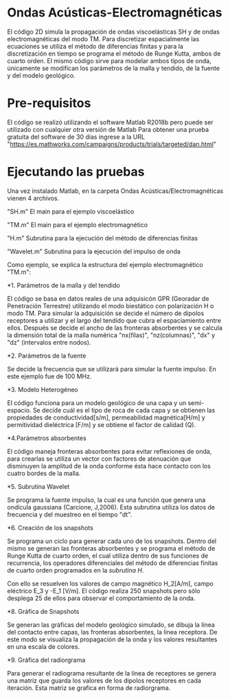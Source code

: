 # Ondas Acústicas-Electromagnéticas
El código 2D simula la propagación de ondas viscoelásticas SH y de ondas electromagnéticas del modo TM. 
Para discretizar espacialmente las ecuaciones se utiliza el método de diferencias finitas y para la discretización en tiempo se programa el método de Runge Kutta, ambos de cuarto orden. 
El mismo código sirve para modelar ambos tipos de onda, únicamente se modifican los parámetros de la malla y tendido, de la fuente y del modelo geológico.
# Pre-requisitos
El código se realizó utilizando el software Matlab R2018b pero puede ser utilizado con cualquier otra versión de Matlab
Para obtener una prueba gratuita del software de 30 días ingrese a la URL "https://es.mathworks.com/campaigns/products/trials/targeted/dan.html"
# Ejecutando las pruebas
Una vez instalado Matlab, en la carpeta Ondas Acústicas/Electromagnéticas vienen 4 archivos. 

"SH.m" El main para el ejemplo viscoelástico

"TM.m" El main para el ejemplo electromagnético

"H.m" Subrutina para la ejecución del método de diferencias finitas

"Wavelet.m" Subrutina para la ejecución del impulso de onda

Como ejemplo, se explica la estructura del ejemplo electromagnético "TM.m":

  *1. Parámetros de la malla y del tendido
  
  El código se basa en datos reales de una adquisicón GPR (Georadar de Penetración Terrestre) utilizando el modo biestático con polarización H o modo TM.
  Para simular la adquisición se decide el número de dipolos receptores a utilizar y el largo del tendido que cubra el espaciamiento entre ellos. Después se decide el ancho de las fronteras absorbentes y se calcula la dimensión total de la malla numérica "nx(filas)", "nz(columnas)", "dx" y "dz" (intervalos entre nodos).
  
  *2. Parámetros de la fuente
  
  Se decide la frecuencia que se utilizará para simular la fuente impulso. En este ejemplo fue de 100 MHz.
  
  *3. Modelo Heterogéneo
  
  El código funciona para un modelo geológico de una capa y un semi-espacio.
  Se decide cuál es el tipo de roca de cada capa y se obtienen las propiedades de conductividad[s/m], permeabilidad magnética[H/m] y permitividad dieléctrica [F/m] y se obtiene el factor de calidad (Q). 
  
  *4.Parámetros absorbentes
  
  El código maneja fronteras absorbentes para evitar reflexiones de onda, para crearlas se utiliza un vector con factores de atenuación que disminuyen la amplitud de la onda conforme ésta hace contacto con los cuatro bordes de la malla.
  
  *5. Subrutina Wavelet
  
  Se programa la fuente impulso, la cual es una función que genera una ondícula gaussiana (Carcione, J,2006). Esta subrutina utiliza los datos de frecuencia y del muestreo en el tiempo "dt".
  
  *6. Creación de los snapshots
  
  Se programa un ciclo para generar cada uno de los snapshots. Dentro del mismo se generan las fronteras absorbentes y se programa el método de Runge Kutta de cuarto orden, el cual utiliza dentro de sus funciones de recurrencia, los operadores diferenciales del método de diferencias finitas de cuarto orden programados en la *subrutina H*.
  
  Con ello se resuelven los valores de campo magnético H_2[A/m], campo eléctrico E_3 y -E_1 [V/m]. 
  El código realiza 250 snapshots pero sólo desplega 25 de ellos para observar el comportamiento de la onda. 
 
 *8. Gráfica de Snapshots
 
 Se generan las gráficas del modelo geológico simulado, se dibuja la línea del contacto entre capas, las fronteras absorbentes, la línea receptora. De este modo se visualiza la propagación de la onda y los valores resultantes en una escala de colores.
 
 *9. Gráfica del radiorgrama
 
  Para generar el radiograma resultante de la línea de receptores se genera una matriz que guarda los valores de los dipolos receptores en cada iteración. Esta matriz se grafica en forma de radiorgrama.
  
  
  
